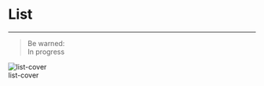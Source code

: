 
# List

---

> Be warned:  
> In progress

  
![list-cover](https://studio-assets.supernova.io/design-systems/27883/e4441fa7-0c67-4b74-b31b-64d6f2e352b8.png)  
list-cover  

